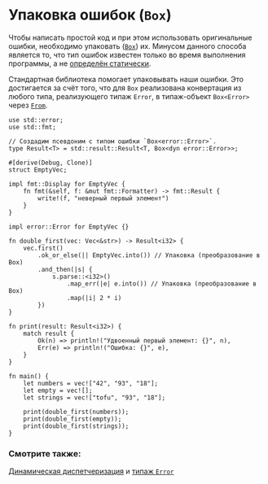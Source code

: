 # Упаковка ошибок (`Box`)

Чтобы написать простой код и при этом использовать оригинальные ошибки, необходимо упаковать ([`Box`]) их. Минусом данного способа является то, что тип ошибок известен только во время выполнения программы, а не [определён статически].

Стандартная библиотека помогает упаковывать наши ошибки. Это достигается за счёт того, что для `Box` реализована конвертация из любого типа, реализующего типаж `Error`, в типаж-объект `Box<Error>` через [`From`].

```rust,editable
use std::error;
use std::fmt;

// Создадим псевдоним с типом ошибки `Box<error::Error>`.
type Result<T> = std::result::Result<T, Box<dyn error::Error>>;

#[derive(Debug, Clone)]
struct EmptyVec;

impl fmt::Display for EmptyVec {
    fn fmt(&self, f: &mut fmt::Formatter) -> fmt::Result {
        write!(f, "неверный первый элемент")
    }
}

impl error::Error for EmptyVec {}

fn double_first(vec: Vec<&str>) -> Result<i32> {
    vec.first()
        .ok_or_else(|| EmptyVec.into()) // Упаковка (преобразование в Box)
        .and_then(|s| {
            s.parse::<i32>()
                .map_err(|e| e.into()) // Упаковка (преобразование в Box)
                .map(|i| 2 * i)
        })
}

fn print(result: Result<i32>) {
    match result {
        Ok(n) => println!("Удвоенный первый элемент: {}", n),
        Err(e) => println!("Ошибка: {}", e),
    }
}

fn main() {
    let numbers = vec!["42", "93", "18"];
    let empty = vec![];
    let strings = vec!["tofu", "93", "18"];

    print(double_first(numbers));
    print(double_first(empty));
    print(double_first(strings));
}
```

### Смотрите также:

[Динамическая диспетчеризация](https://doc.rust-lang.org/book/ch17-02-trait-objects.html#trait-objects-perform-dynamic-dispatch) и [типаж `Error`]


[`Box`]: https://doc.rust-lang.org/std/boxed/struct.Box.html
[определён статически]: https://doc.rust-lang.org/book/ch17-02-trait-objects.html#trait-objects-perform-dynamic-dispatch
[типаж `Error`]: https://doc.rust-lang.org/std/error/trait.Error.html
[`From`]: https://doc.rust-lang.org/std/convert/trait.From.html
